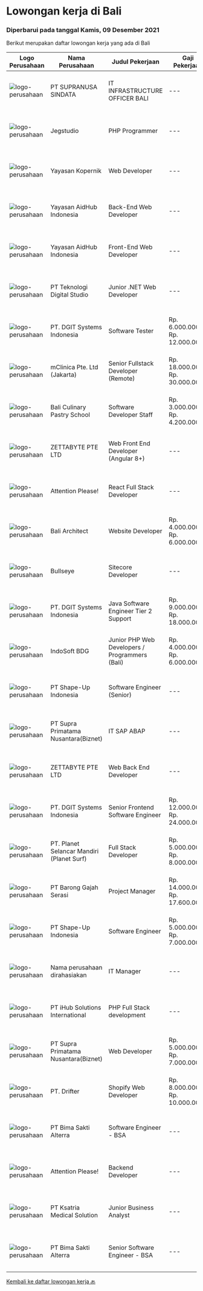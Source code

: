 
  # Lowongan kerja di Bali

  ### Diperbarui pada tanggal Kamis, 09 Desember 2021

  Berikut merupakan daftar lowongan kerja yang ada di Bali

  |Logo Perusahaan | Nama Perusahaan | Judul Pekerjaan | Gaji Pekerjaan | Lokasi | Deskripsi | Tanggal diunggah | Pranala |
  | -------------- | --------------- | --------------- | --------- | --------- | -------------- | ------- | ----------- |
  |![logo-perusahaan](https://image-service-cdn.seek.com.au/a50d942d1a834f67ed0f6529eed213256bc2fbab/ee4dce1061f3f616224767ad58cb2fc751b8d2dc)|PT SUPRANUSA SINDATA|IT INFRASTRUCTURE OFFICER BALI|---|Bali|Kualifikasi : Pendidikan D3 / S1 Teknik / Manajemen Informatika. Pengalaman minimal 1 tahun sebagai IT Technical Support. Memiliki pemahaman yang baik...|Senin, 06 Desember 2021|https://www.jobstreet.co.id/id/job/it-infrastructure-officer-bali-3712381?token=0~b91eb03f-dcda-404e-b0a8-4f4e368b2574&sectionRank=1&jobId=jobstreet-id-job-3712381|
|![logo-perusahaan](https://image-service-cdn.seek.com.au/cb42a7acf51def89e5abb9614f9d0b3aa454bb5f/ee4dce1061f3f616224767ad58cb2fc751b8d2dc)|Jegstudio|PHP Programmer|---|Denpasar|We are looking for several Talented PHP Programmer more spesifically WordPress Programmer to be based in Bali For this exiting role you will need to...|Rabu, 08 Desember 2021|https://www.jobstreet.co.id/id/job/php-programmer-3698429?token=0~b91eb03f-dcda-404e-b0a8-4f4e368b2574&sectionRank=2&jobId=jobstreet-id-job-3698429|
|![logo-perusahaan](https://image-service-cdn.seek.com.au/9617ddf1ece433ae3b27dc5c284e009a9f0a8c98/ee4dce1061f3f616224767ad58cb2fc751b8d2dc)|Yayasan Kopernik|Web Developer|---|Gianyar|Kopernik is an exciting, cutting-edge organization that finds what works by experimenting with potential solutions that address social and...|Rabu, 08 Desember 2021|https://www.jobstreet.co.id/id/job/web-developer-3703974?token=0~b91eb03f-dcda-404e-b0a8-4f4e368b2574&sectionRank=3&jobId=jobstreet-id-job-3703974|
|![logo-perusahaan](https://image-service-cdn.seek.com.au/b8a60e8d6ca510696f33d15561863cf7825cf93a/ee4dce1061f3f616224767ad58cb2fc751b8d2dc)|Yayasan AidHub Indonesia|Back-End Web Developer|---|Badung|Responsibilities:·      This role will report to the IT Manager·      Maintain and upgrade the software following deployment·      Develop individual...|Rabu, 08 Desember 2021|https://www.jobstreet.co.id/id/job/back-end-web-developer-3714313?token=0~b91eb03f-dcda-404e-b0a8-4f4e368b2574&sectionRank=4&jobId=jobstreet-id-job-3714313|
|![logo-perusahaan](https://image-service-cdn.seek.com.au/b8a60e8d6ca510696f33d15561863cf7825cf93a/ee4dce1061f3f616224767ad58cb2fc751b8d2dc)|Yayasan AidHub Indonesia|Front-End Web Developer|---|Badung|This role will report to the IT Manager. Maintain and upgrade the software following deployment. Manage the end-to-end life cycle of the production of...|Selasa, 07 Desember 2021|https://www.jobstreet.co.id/id/job/front-end-web-developer-3713897?token=0~b91eb03f-dcda-404e-b0a8-4f4e368b2574&sectionRank=5&jobId=jobstreet-id-job-3713897|
|![logo-perusahaan](https://image-service-cdn.seek.com.au/2c8f060e5cc9c764aa1c8c5e93e0ea44df35bf63/ee4dce1061f3f616224767ad58cb2fc751b8d2dc)|PT Teknologi Digital Studio|Junior .NET Web Developer|---|Denpasar|Roles and Responsibilities You will be working in a SCRUM team consisting of multiple roles such as PO, Developers, QA, and BA to develop cutting edge...|Rabu, 08 Desember 2021|https://www.jobstreet.co.id/id/job/junior-net-web-developer-3715437?token=0~b91eb03f-dcda-404e-b0a8-4f4e368b2574&sectionRank=6&jobId=jobstreet-id-job-3715437|
|![logo-perusahaan](https://image-service-cdn.seek.com.au/e1681d73e68b1b74b5b5136363b820dd70a250df/ee4dce1061f3f616224767ad58cb2fc751b8d2dc)|PT. DGIT Systems Indonesia|Software Tester|Rp. 6.000.000-Rp. 12.000.000|Bali|We believe work should be a fun development journey but the challenging one! Our great teams will support you to achieve that and delivering great...|Senin, 06 Desember 2021|https://www.jobstreet.co.id/id/job/software-tester-3712627?token=0~b91eb03f-dcda-404e-b0a8-4f4e368b2574&sectionRank=7&jobId=jobstreet-id-job-3712627|
|![logo-perusahaan](https://image-service-cdn.seek.com.au/7665bb5bd589f085f653b36d2f3cbccaf93e5953/ee4dce1061f3f616224767ad58cb2fc751b8d2dc)|mClinica Pte. Ltd (Jakarta)|Senior Fullstack Developer (Remote)|Rp. 18.000.000-Rp. 30.000.000|Bali|mClinica is hiring for a Senior Fullstack Developer to serve our clients in Southeast Asia and support our growth regionally and globally. We are...|Rabu, 08 Desember 2021|https://www.jobstreet.co.id/id/job/senior-fullstack-developer-remote-3698268?token=0~b91eb03f-dcda-404e-b0a8-4f4e368b2574&sectionRank=8&jobId=jobstreet-id-job-3698268|
|![logo-perusahaan](https://image-service-cdn.seek.com.au/ffb21a2be32b7fde72f1d135cb1a72327f0babf6/ee4dce1061f3f616224767ad58cb2fc751b8d2dc)|Bali Culinary Pastry School|Software Developer Staff|Rp. 3.000.000-Rp. 4.200.000|Denpasar|Job Description  Develop, test, install and support programs/systems in line with agreed requirements software. Technical installation/deployment....|Selasa, 07 Desember 2021|https://www.jobstreet.co.id/id/job/software-developer-staff-3712824?token=0~b91eb03f-dcda-404e-b0a8-4f4e368b2574&sectionRank=9&jobId=jobstreet-id-job-3712824|
|![logo-perusahaan](https://image-service-cdn.seek.com.au/a9ad8fdd00d66418bb5e9ec41ddbc2318ccec822/ee4dce1061f3f616224767ad58cb2fc751b8d2dc)|ZETTABYTE PTE LTD|Web Front End Developer (Angular 8+)|---|Badung|You can visit us at https://www.zettabyte.life/ for more information.Job DescriptionWe are looking for a Front-End Web Developer who is motivated to...|Kamis, 09 Desember 2021|https://www.jobstreet.co.id/id/job/web-front-end-developer-angular-8-3715704?token=0~b91eb03f-dcda-404e-b0a8-4f4e368b2574&sectionRank=10&jobId=jobstreet-id-job-3715704|
|![logo-perusahaan](https://image-service-cdn.seek.com.au/978cfd1b2ac8a8b1bac0aa11650bb3f2383c8744/ee4dce1061f3f616224767ad58cb2fc751b8d2dc)|Attention Please!|React Full Stack Developer|---|Bali|Responsibilities Overall Design - code, performance, security Performance fixes and optimization Continuously discover, evaluate, and implement new...|Rabu, 08 Desember 2021|https://www.jobstreet.co.id/id/job/react-full-stack-developer-3698579?token=0~b91eb03f-dcda-404e-b0a8-4f4e368b2574&sectionRank=11&jobId=jobstreet-id-job-3698579|
|![logo-perusahaan](https://image-service-cdn.seek.com.au/b920db08069e86bd5d438d1114fd733c3c4e80dd/ee4dce1061f3f616224767ad58cb2fc751b8d2dc)|Bali Architect|Website Developer|Rp. 4.000.000-Rp. 6.000.000|Badung|Candidate must have at least a Diploma, Bachelor's Degree, Master/Post Graduate Degree in Computer Science/Information Technology or equivalent.  At...|Senin, 06 Desember 2021|https://www.jobstreet.co.id/id/job/website-developer-3712020?token=0~b91eb03f-dcda-404e-b0a8-4f4e368b2574&sectionRank=12&jobId=jobstreet-id-job-3712020|
|![logo-perusahaan](https://image-service-cdn.seek.com.au/bbf2137c41f12d6e9394eaecc245409d87abbbf0/ee4dce1061f3f616224767ad58cb2fc751b8d2dc)|Bullseye|Sitecore Developer|---|Bali|Bullseye is seeking a full-time Sitecore developer to work on building websites and applications. If you are looking for a stimulating and engaging...|Rabu, 08 Desember 2021|https://www.jobstreet.co.id/id/job/sitecore-developer-3698075?token=0~b91eb03f-dcda-404e-b0a8-4f4e368b2574&sectionRank=13&jobId=jobstreet-id-job-3698075|
|![logo-perusahaan](https://image-service-cdn.seek.com.au/e1681d73e68b1b74b5b5136363b820dd70a250df/ee4dce1061f3f616224767ad58cb2fc751b8d2dc)|PT. DGIT Systems Indonesia|Java Software Engineer Tier 2 Support|Rp. 9.000.000-Rp. 18.000.000|Bali|We are looking for a talented Java engineer to join an experienced team of engineers working on our flagship to support our products: Telflow, a...|Selasa, 07 Desember 2021|https://www.jobstreet.co.id/id/job/java-software-engineer-tier-2-support-3714142?token=0~b91eb03f-dcda-404e-b0a8-4f4e368b2574&sectionRank=14&jobId=jobstreet-id-job-3714142|
|![logo-perusahaan](https://image-service-cdn.seek.com.au/17428c8b49b1d3c23dc8ef96eed550ffcf971e54/ee4dce1061f3f616224767ad58cb2fc751b8d2dc)|IndoSoft BDG|Junior PHP Web Developers / Programmers (Bali)|Rp. 4.000.000-Rp. 6.000.000|Kuta|Kami IndoSoft sedang mencari 2-3 Junior PHP Web Developers / Programmers.    Requirements  Lulusan Diploma / S1 Strong in english Pengalaman minimal 1...|Minggu, 05 Desember 2021|https://www.jobstreet.co.id/id/job/junior-php-web-developers-programmers-bali-3702688?token=0~b91eb03f-dcda-404e-b0a8-4f4e368b2574&sectionRank=15&jobId=jobstreet-id-job-3702688|
|![logo-perusahaan](https://image-service-cdn.seek.com.au/3fc098deac56b6be857f15ab34d54b1ee2c248c7/ee4dce1061f3f616224767ad58cb2fc751b8d2dc)|PT Shape-Up Indonesia|Software Engineer (Senior)|---|Badung|Deskripsi Pekerjaan :Sebuah start-up company di bidang healthcare, dengan parent company yang sudah established selama 17 tahun, sedang membentuk team...|Senin, 06 Desember 2021|https://www.jobstreet.co.id/id/job/software-engineer-senior-3711722?token=0~b91eb03f-dcda-404e-b0a8-4f4e368b2574&sectionRank=16&jobId=jobstreet-id-job-3711722|
|![logo-perusahaan](https://image-service-cdn.seek.com.au/1033d36f751f076cfdd637ed0acbcbf8508866ec/ee4dce1061f3f616224767ad58cb2fc751b8d2dc)|PT Supra Primatama Nusantara(Biznet)|IT SAP ABAP|---|Jakarta Pusat|Responsibilities: Planning, monitoring, and managing all development tasks. Create development standards and checklists. Liase with functional team...|Sabtu, 04 Desember 2021|https://www.jobstreet.co.id/id/job/it-sap-abap-3701295?token=0~b91eb03f-dcda-404e-b0a8-4f4e368b2574&sectionRank=17&jobId=jobstreet-id-job-3701295|
|![logo-perusahaan](https://image-service-cdn.seek.com.au/a9ad8fdd00d66418bb5e9ec41ddbc2318ccec822/ee4dce1061f3f616224767ad58cb2fc751b8d2dc)|ZETTABYTE PTE LTD|Web Back End Developer|---|Badung|You can visit us at https://www.zettabyte.life/ for more information.Job DescriptionWe are looking for a Back-End Web Developer responsible for...|Minggu, 05 Desember 2021|https://www.jobstreet.co.id/id/job/web-back-end-developer-3702050?token=0~b91eb03f-dcda-404e-b0a8-4f4e368b2574&sectionRank=18&jobId=jobstreet-id-job-3702050|
|![logo-perusahaan](https://image-service-cdn.seek.com.au/e1681d73e68b1b74b5b5136363b820dd70a250df/ee4dce1061f3f616224767ad58cb2fc751b8d2dc)|PT. DGIT Systems Indonesia|Senior Frontend Software Engineer|Rp. 12.000.000-Rp. 24.000.000|Bali|We are looking for talented developers to join an experienced team of front-end engineers working on our flagship product Telflow, a multi-award...|Minggu, 05 Desember 2021|https://www.jobstreet.co.id/id/job/senior-frontend-software-engineer-3702370?token=0~b91eb03f-dcda-404e-b0a8-4f4e368b2574&sectionRank=19&jobId=jobstreet-id-job-3702370|
|![logo-perusahaan](https://image-service-cdn.seek.com.au/9a17f6158932b294e24ba264a1e5b00bc07424ec/ee4dce1061f3f616224767ad58cb2fc751b8d2dc)|PT. Planet Selancar Mandiri (Planet Surf)|Full Stack Developer|Rp. 5.000.000-Rp. 8.000.000|Badung|Requirements: Bachelor of Computer Science/Information System Minimum has one year of working experince Minimum 20 years old and maximum 30 years old...|Minggu, 05 Desember 2021|https://www.jobstreet.co.id/id/job/full-stack-developer-3702616?token=0~b91eb03f-dcda-404e-b0a8-4f4e368b2574&sectionRank=20&jobId=jobstreet-id-job-3702616|
|![logo-perusahaan](https://image-service-cdn.seek.com.au/b7ce607761938aed684ed114c4140caa4932c5c8/ee4dce1061f3f616224767ad58cb2fc751b8d2dc)|PT Barong Gajah Serasi|Project Manager|Rp. 14.000.000-Rp. 17.600.000|Bali|Stairway Games is looking for a Project Manager. We’re developing Coral Island, a reimagined farm sim game inspired by the classics. This is a link to...|Sabtu, 04 Desember 2021|https://www.jobstreet.co.id/id/job/project-manager-3711044?token=0~b91eb03f-dcda-404e-b0a8-4f4e368b2574&sectionRank=21&jobId=jobstreet-id-job-3711044|
|![logo-perusahaan](https://image-service-cdn.seek.com.au/3fc098deac56b6be857f15ab34d54b1ee2c248c7/ee4dce1061f3f616224767ad58cb2fc751b8d2dc)|PT Shape-Up Indonesia|Software Engineer|Rp. 5.000.000-Rp. 7.000.000|Badung|Deskripsi Pekerjaan :Sebuah start-up company di bidang healthcare, dengan parent company yang sudah established selama 17 tahun, sedang membentuk team...|Sabtu, 04 Desember 2021|https://www.jobstreet.co.id/id/job/software-engineer-3710927?token=0~b91eb03f-dcda-404e-b0a8-4f4e368b2574&sectionRank=22&jobId=jobstreet-id-job-3710927|
|![logo-perusahaan](https://us.123rf.com/450wm/pavelstasevich/pavelstasevich1811/pavelstasevich181101027/112815900-stock-vector-no-image-available-icon-flat-vector.jpg?ver=6)|Nama perusahaan dirahasiakan|IT Manager|---|Bali|Pendidikan minimal S1 segala jurusan Memiliki pengetahuan mengenai PHP dan bahasa pemrograman lainnya atau menguasai jaringan Gaji negotiable...|Selasa, 30 November 2021|https://www.jobstreet.co.id/id/job/it-manager-3704071?token=0~b91eb03f-dcda-404e-b0a8-4f4e368b2574&sectionRank=23&jobId=jobstreet-id-job-3704071|
|![logo-perusahaan](https://image-service-cdn.seek.com.au/21962b44a8df541d7068243a4557dbc42a40bde4/ee4dce1061f3f616224767ad58cb2fc751b8d2dc)|PT iHub Solutions International|PHP Full Stack development|---|Badung|PHP Senior Programmer PT IHub Solutions InternationalAbout PT IHub Solutions International:PT IHub Solutions International is a rapidly growing...|Sabtu, 04 Desember 2021|https://www.jobstreet.co.id/id/job/php-full-stack-development-3700955?token=0~b91eb03f-dcda-404e-b0a8-4f4e368b2574&sectionRank=24&jobId=jobstreet-id-job-3700955|
|![logo-perusahaan](https://image-service-cdn.seek.com.au/1033d36f751f076cfdd637ed0acbcbf8508866ec/ee4dce1061f3f616224767ad58cb2fc751b8d2dc)|PT Supra Primatama Nusantara(Biznet)|Web Developer|Rp. 5.000.000-Rp. 7.000.000|Badung|Requirements :Maximum 27 years oldMinimum S1 in Information System/Computer Science, minimum GPA 3.00Minimum 1 year experience as a Web...|Jumat, 03 Desember 2021|https://www.jobstreet.co.id/id/job/web-developer-3709771?token=0~b91eb03f-dcda-404e-b0a8-4f4e368b2574&sectionRank=25&jobId=jobstreet-id-job-3709771|
|![logo-perusahaan](https://image-service-cdn.seek.com.au/b2640abd90df1a7069f0d6576052a2cabc0d142a/ee4dce1061f3f616224767ad58cb2fc751b8d2dc)|PT. Drifter|Shopify Web Developer|Rp. 8.000.000-Rp. 10.000.000|Badung|We are looking for a Shopify developer who is motivated to combine the art of design with the art of programming, transitioning seamlessly between...|Jumat, 03 Desember 2021|https://www.jobstreet.co.id/id/job/shopify-web-developer-3694364?token=0~b91eb03f-dcda-404e-b0a8-4f4e368b2574&sectionRank=26&jobId=jobstreet-id-job-3694364|
|![logo-perusahaan](https://image-service-cdn.seek.com.au/3b449304b19b7a5909fe2d6166b69cb2e3dfc9ad/ee4dce1061f3f616224767ad58cb2fc751b8d2dc)|PT Bima Sakti Alterra|Software Engineer - BSA|---|Bali|Area Responsibility:● Develop software solutions by studying information needs; conferring with users; studying systems flow, data usage and work...|Kamis, 02 Desember 2021|https://www.jobstreet.co.id/id/job/software-engineer-bsa-3692362?token=0~b91eb03f-dcda-404e-b0a8-4f4e368b2574&sectionRank=27&jobId=jobstreet-id-job-3692362|
|![logo-perusahaan](https://image-service-cdn.seek.com.au/978cfd1b2ac8a8b1bac0aa11650bb3f2383c8744/ee4dce1061f3f616224767ad58cb2fc751b8d2dc)|Attention Please!|Backend Developer|---|Jakarta Raya|Our Stack Node, GraphQL, Apollo, Express, Babel, TypeScript, Prisma, SQL, Docker Java  Requirements 2+ years of experience designing, developing...|Jumat, 03 Desember 2021|https://www.jobstreet.co.id/id/job/backend-developer-3699575?token=0~b91eb03f-dcda-404e-b0a8-4f4e368b2574&sectionRank=28&jobId=jobstreet-id-job-3699575|
|![logo-perusahaan](https://image-service-cdn.seek.com.au/31a711d9e711406724557d4cf1a8fb539c81c80e/ee4dce1061f3f616224767ad58cb2fc751b8d2dc)|PT Ksatria Medical Solution|Junior Business Analyst|---|Bali|We are looking for a junior business analyst to assist us in developing and supporting our web-based hospital information system.  Responsibilities: ...|Kamis, 02 Desember 2021|https://www.jobstreet.co.id/id/job/junior-business-analyst-3708729?token=0~b91eb03f-dcda-404e-b0a8-4f4e368b2574&sectionRank=29&jobId=jobstreet-id-job-3708729|
|![logo-perusahaan](https://image-service-cdn.seek.com.au/3b449304b19b7a5909fe2d6166b69cb2e3dfc9ad/ee4dce1061f3f616224767ad58cb2fc751b8d2dc)|PT Bima Sakti Alterra|Senior Software Engineer - BSA|---|Bali|Area Responsibility:● Develop software solutions by studying information needs; conferring with users; studying systems flow, data usage and work...|Kamis, 02 Desember 2021|https://www.jobstreet.co.id/id/job/senior-software-engineer-bsa-3692344?token=0~b91eb03f-dcda-404e-b0a8-4f4e368b2574&sectionRank=30&jobId=jobstreet-id-job-3692344|


  [Kembali ke daftar lowongan kerja 🔙](../README.md#daftar-lowongan-kerja)
  